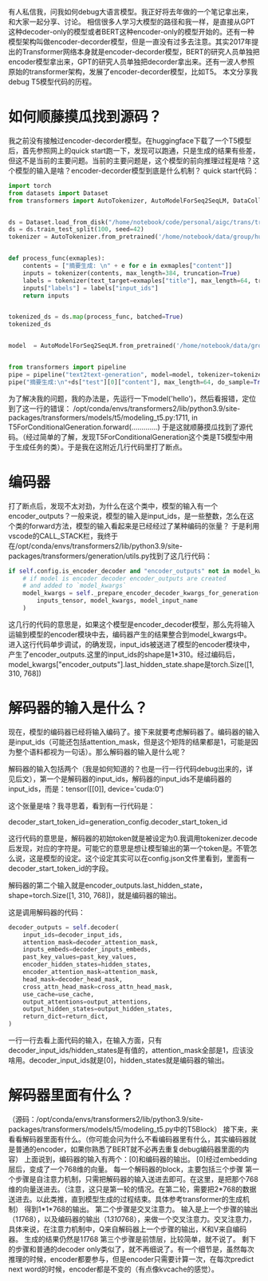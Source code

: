 有人私信我，问我如何debug大语言模型。我正好将去年做的一个笔记拿出来，和大家一起分享、讨论。
相信很多人学习大模型的路径和我一样，是直接从GPT这种decoder-only的模型或者BERT这种encoder-only的模型开始的。还有一种模型架构叫做encoder-decorder模型，但是一直没有过多去注意。其实2017年提出的Transformer网络本身就是encoder-decorder模型，BERT的研究人员单独把encoder模型拿出来，GPT的研究人员单独把decorder拿出来。还有一波人参照原始的transformer架构，发展了encoder-decorder模型，比如T5。
本文分享我debug T5模型代码的历程。
# 如何顺藤摸瓜找到源码？
我之前没有接触过encoder-decorder模型。在huggingface下载了一个T5模型后，首先参照网上的quick start跑一下，发现可以跑通，只是生成的结果有些差，但这不是当前的主要问题。当前的主要问题是，这个模型的前向推理过程是啥？这个模型的输入是啥？encoder-decorder模型到底是什么机制？
quick start代码：
```python
import torch
from datasets import Dataset
from transformers import AutoTokenizer, AutoModelForSeq2SeqLM, DataCollatorForSeq2Seq, Seq2SeqTrainer, Seq2SeqTrainingArguments


ds = Dataset.load_from_disk("/home/notebook/code/personal/aigc/trans/transformers-code/02-NLP Tasks/15-text_summarization/nlpcc_2017")
ds = ds.train_test_split(100, seed=42)
tokenizer = AutoTokenizer.from_pretrained('/home/notebook/data/group/huggingface/T5-models-dirs/mengzi-t5-base')


def process_func(exmaples):
    contents = ["摘要生成: \n" + e for e in exmaples["content"]]
    inputs = tokenizer(contents, max_length=384, truncation=True)
    labels = tokenizer(text_target=exmaples["title"], max_length=64, truncation=True)
    inputs["labels"] = labels["input_ids"]
    return inputs


tokenized_ds = ds.map(process_func, batched=True)
tokenized_ds


model  = AutoModelForSeq2SeqLM.from_pretrained('/home/notebook/data/group/huggingface/T5-models-dirs/mengzi-t5-base')


from transformers import pipeline
pipe = pipeline("text2text-generation", model=model, tokenizer=tokenizer, device=0)
pipe("摘要生成:\n"+ds["test"][0]["content"], max_length=64, do_sample=True)
```
为了解决我的问题，我的办法是，先运行一下model('hello')，然后看报错，定位到了这一行的错误：
/opt/conda/envs/transformers2/lib/python3.9/site-packages/transformers/models/t5/modeling_t5.py:1711, in T5ForConditionalGeneration.forward(.............)
于是这就顺藤摸瓜找到了源代码。（经过简单的了解，发现T5ForConditionalGeneration这个类是T5模型中用于生成任务的类）。于是我在这附近几行代码里打了断点。

# 编码器
打了断点后，发现不太对劲，为什么在这个类中，模型的输入有一个encoder_outputs？一般来说，模型的输入是input_ids，是一些整数，怎么在这个类的forward方法，模型的输入看起来是已经经过了某种编码的张量？
于是利用vscode的CALL_STACK栏，我终于在/opt/conda/envs/transformers2/lib/python3.9/site-packages/transformers/generation/utils.py找到了这几行代码：
```python
if self.config.is_encoder_decoder and "encoder_outputs" not in model_kwargs: 
    # if model is encoder decoder encoder_outputs are created
    # and added to `model_kwargs`
    model_kwargs = self._prepare_encoder_decoder_kwargs_for_generation(  #在这一步进行编码！
        inputs_tensor, model_kwargs, model_input_name
    )
```
这几行的代码的意思是，如果这个模型是encoder_decoder模型，那么先将输入运输到模型的encoder模块中去，编码器产生的结果整合到model_kwargs中。
进入这行代码单步调试，的确发现，input_ids被送进了模型的encoder模块中，产生了encoder_outputs.这里的input_ids的shape是1*310。经过编码后，model_kwargs["encoder_outputs"].last_hidden_state.shape是torch.Size([1, 310, 768])

# 解码器的输入是什么？

现在，模型的编码器已经将输入编码了。接下来就要考虑解码器了。编码器的输入是input_ids（可能还包括attention_mask，但是这个矩阵的结果都是1，可能是因为整个语料都视为一句话）。那么解码器的输入是什么呢？

解码器的输入包括两个（我是如何知道的？也是一行一行代码debug出来的，详见后文），第一个是解码器的input_ids，解码器的input_ids不是编码器的input_ids，而是：tensor([[0]], device='cuda:0')

这个张量是啥？我寻思着，看到有一行代码是：

decoder_start_token_id=generation_config.decoder_start_token_id

这行代码的意思是，解码器的初始token就是被设定为0.我调用tokenizer.decode后发现，对应的字符是<pad>。可能它的意思是想让模型输出的第一个token是<pad>。不管怎么说，这是模型的设定。这个设定其实可以在config.json文件里看到，里面有一decoder_start_token_id的字段。

解码器的第二个输入就是encoder_outputs.last_hidden_state，shape=torch.Size([1, 310, 768])，就是编码器的输出。

这是调用解码器的代码：
```python
decoder_outputs = self.decoder(
    input_ids=decoder_input_ids,
    attention_mask=decoder_attention_mask,
    inputs_embeds=decoder_inputs_embeds,
    past_key_values=past_key_values,
    encoder_hidden_states=hidden_states,
    encoder_attention_mask=attention_mask,
    head_mask=decoder_head_mask,
    cross_attn_head_mask=cross_attn_head_mask,
    use_cache=use_cache,
    output_attentions=output_attentions,
    output_hidden_states=output_hidden_states,
    return_dict=return_dict,
)
```
一行一行去看上面代码的输入，在输入方面，只有decoder_input_ids/hidden_states是有值的，attention_mask全部是1，应该没啥用。decoder_input_ids就是[0]，hidden_states就是编码器的输出。
# 解码器里面有什么？
（源码：/opt/conda/envs/transformers2/lib/python3.9/site-packages/transformers/models/t5/modeling_t5.py中的T5Block）
接下来，来看看解码器里面有什么。（你可能会问为什么不看编码器里有什么，其实编码器就是普通的encoder，如果你熟悉了BERT就不必再去重复debug编码器里面的内容）
上面说到，编码器的输入有两个：[0]和编码器的输出。
[0]经过embedding层后，变成了一个768维的向量。
每一个解码器的block，主要包括三个步骤
第一个步骤是自注意力机制，只需把解码器的输入送进去即可。在这里，是把那个768维的向量送进去。（注意，这只是第一轮的情况。在第二轮，需要把2\*768的数据送进去。以此类推，直到模型生成的过程结束。具体参考transformer的生成机制）
得到1\*1\*768的输出。
第二个步骤是交叉注意力。
输入是上一个步骤的输出（1*1*768），以及编码器的输出（1*310*768），来做一个交叉注意力。交叉注意力，具体来说，在注意力机制中，Q来自解码器上一个步骤的输出，K和V来自编码器。
生成的结果仍然是1*1*768
第三个步骤是前馈层，比较简单，就不说了。
剩下的步骤和普通的decoder only类似了，就不再细说了。有一个细节是，虽然每次推理的时候，encoder都要参与，但是encoder只需要计算一次，在每次predict next word的时候，encoder都是不变的（有点像kvcache的感觉）。
